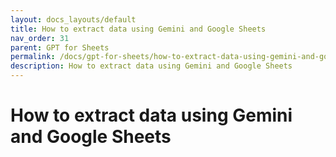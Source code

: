 ```yaml
---
layout: docs_layouts/default
title: How to extract data using Gemini and Google Sheets
nav_order: 31
parent: GPT for Sheets
permalink: /docs/gpt-for-sheets/how-to-extract-data-using-gemini-and-google-sheets
description: How to extract data using Gemini and Google Sheets
---
```


# How to extract data using Gemini and Google Sheets
